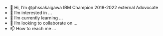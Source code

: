 - 👋 Hi, I’m @phssakaigawa IBM Champion 2018-2022 external Adovocate
- 👀 I’m interested in ...
- 🌱 I’m currently learning ...
- 💞️ I’m looking to collaborate on ...
- 📫 How to reach me ...

<!---
phssakaigawa/phssakaigawa is a ✨ special ✨ repository because its `README.md` (this file) appears on your GitHub profile.
You can click the Preview link to take a look at your changes.
--->
